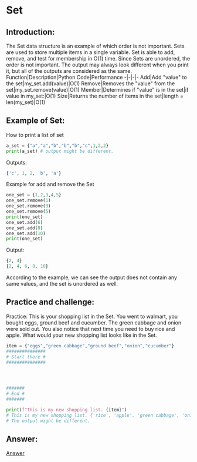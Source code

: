 # Set
## Introduction:
The Set data structure is an example of which order is not important. Sets are used to store multiple items in a single variable. Set is able to add, remove, and test for membership in O(1) time. Since Sets are unordered, the order is not important. The output may always look different when you print it, but all of the outputs are considered as the same.
Function|Description|Python Code|Performance
-|-|-|-
Add|Add "value" to the set|my_set.add(value)|O(1)
Remove|Removes the "value" from the set|my_set.remove(value)|O(1)
Member|Determines if "value" is in the set|if value in my_set:|O(1)
Size|Returns the number of items in the set|length = len(my_set)|O(1)

## Example of Set:
How to print a list of set
```python
a_set = {"a","a","b","b","b","c",1,2,2}
print(a_set) # output might be different.

```
Outputs:
```python
{'c', 1, 2, 'b', 'a'}
```
Example for add and remove the Set
```python
one_set = {1,2,3,4,5}
one_set.remove(1)
one_set.remove(3)
one_set.remove(5)
print(one_set)
one_set.add(6)
one_set.add(8)
one_set.add(10)
print(one_set)
```
Output:
```python
{2, 4}
{2, 4, 6, 8, 10}
```
According to the example, we can see the output does not contain any same values, and the set is unordered as well.
## Practice and challenge:
Practice: This is your shopping list in the Set. You went to walmart, you bought eggs, ground beef and cucumber. The green cabbage and onion were sold out. You also notice that next time you need to buy rice and apple. What would your new shopping list looks like in the Set.
```python
item = {"eggs","green cabbage","ground beef","onion","cucumber"}
###############
# Start there #
###############




#######
# End #
#######

print(f"This is my new shopping list. {item}")
# This is my new shopping list. {'rice', 'apple', 'green cabbage', 'onion'}
# The output might be different.
```
## Answer:
[Answer](LL/setAnswer.py)
